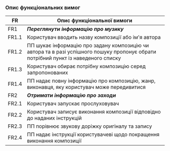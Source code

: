 ### Опис функціональних вимог
|FR|Опис функціональної вимоги|
|--|--------------------------|
|FR1|***Переглянути інформацію про музику***|
|FR1.1|Користувач вводить назву композиції або ім'я автора|
|FR1.2|ПП шукає інформацію про задану композицію чи автора та в разі успішного пошуку пропонує обрати потрібний пункт із наведеного списку|
|FR1.3|Користувач обирає потрібну композицію серед запропонованих|
|FR1.4|ПП надає повну інформацію про композицію, жанр, виконавця, яку користувач може передивитися|
|FR2|***Отримати інформацію про заходи***|
|FR2.1|Користувач запускає прослуховувач|
|FR2.2|Користувач записує виконання композиції відповідно до наданих інструкцій|
|FR2.3|ПП порівнює звукову доріжку оригіналу та запису|
|FR2.4|ПП надає інструкції користувачеві щодо покращення виконання композиції
